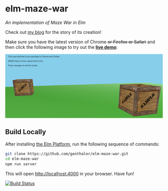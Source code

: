 # elm-maze-war

_An implementation of Maze War in Elm_

Check out [my blog](http://genthaler.github.io) for the story of its creation!

Make sure you have the latest version of Chrome ~~or Firefox or Safari~~ and then click the following image to try out the **[live demo][demo]**:

[![Live Demo](resources/ScreenShot.png)][demo]

## Build Locally

After installing [the Elm Platform](https://github.com/elm-lang/elm-platform), run the following sequence of commands:

```bash
git clone https://github.com/genthaler/elm-maze-war.git
cd elm-maze-war
npm run server
```

This will open <http://localhost:4000> in your browser. Have fun!

[![Build Status](https://travis-ci.org/genthaler/elm-maze-war.svg?branch=master)](https://travis-ci.org/genthaler/elm-maze-war)

[demo]: http://genthaler.github.io/elm-maze-war/0.0.1/

